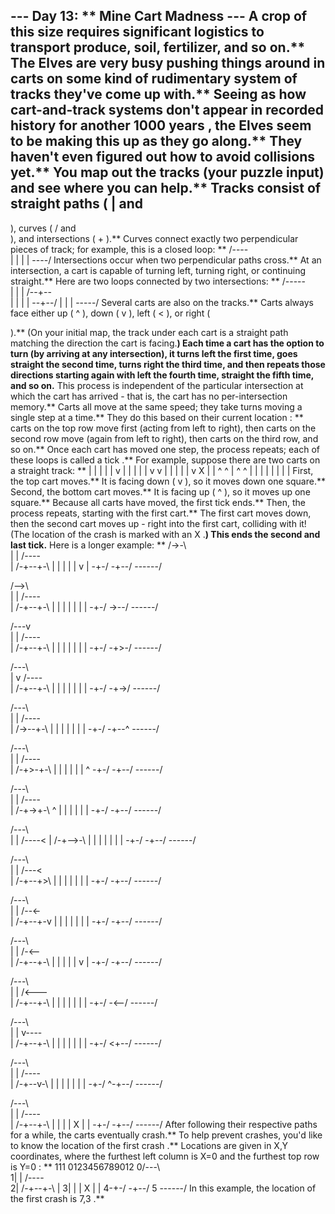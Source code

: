 --- Day 13: ** Mine Cart Madness ---
A crop of this size requires significant logistics to transport produce, soil, fertilizer, and so on.** The Elves are very busy pushing things around in
carts
on some kind of rudimentary system of tracks they've come up with.**
Seeing as how cart-and-track systems don't appear in recorded history for
another 1000 years
, the Elves seem to be making this up as they go along.** They haven't even figured out how to avoid collisions yet.**
You map out the tracks (your puzzle input) and see where you can help.**
Tracks consist of straight paths (
|
and
-
), curves (
/
and
\
), and intersections (
+
).** Curves connect exactly two perpendicular pieces of track; for example, this is a closed loop: **
/----\
|    |
|    |
\----/
Intersections occur when two perpendicular paths cross.** At an intersection, a cart is capable of turning left, turning right, or continuing straight.**  Here are two loops connected by two intersections: **
/-----\
|     |
|  /--+--\
|  |  |  |
\--+--/  |
   |     |
   \-----/
Several
carts
are also on the tracks.** Carts always face either up (
^
), down (
v
), left (
<
), or right (
>
).** (On your initial map, the track under each cart is a straight path matching the direction the cart is facing.**)
Each time a cart has the option to turn (by arriving at any intersection), it turns
left
the first time, goes
straight
the second time, turns
right
the third time, and then repeats those directions starting again with
left
the fourth time,
straight
the fifth time, and so on.** This process is independent of the particular intersection at which the cart has arrived - that is, the cart has no per-intersection memory.**
Carts all move at the same speed; they take turns moving a single step at a time.** They do this based on their
current location
: ** carts on the top row move first (acting from left to right), then carts on the second row move (again from left to right), then carts on the third row, and so on.**  Once each cart has moved one step, the process repeats; each of these loops is called a
tick
.**
For example, suppose there are two carts on a straight track: **
|  |  |  |  |
v  |  |  |  |
|  v  v  |  |
|  |  |  v  X
|  |  ^  ^  |
^  ^  |  |  |
|  |  |  |  |
First, the top cart moves.** It is facing down (
v
), so it moves down one square.**  Second, the bottom cart moves.**  It is facing up (
^
), so it moves up one square.** Because all carts have moved, the first tick ends.**  Then, the process repeats, starting with the first cart.**  The first cart moves down, then the second cart moves up - right into the first cart, colliding with it! (The location of the crash is marked with an
X
.**) This ends the second and last tick.**
Here is a longer example: **
/->-\        
|   |  /----\
| /-+--+-\  |
| | |  | v  |
\-+-/  \-+--/
  \------/   

/-->\        
|   |  /----\
| /-+--+-\  |
| | |  | |  |
\-+-/  \->--/
  \------/   

/---v        
|   |  /----\
| /-+--+-\  |
| | |  | |  |
\-+-/  \-+>-/
  \------/   

/---\        
|   v  /----\
| /-+--+-\  |
| | |  | |  |
\-+-/  \-+->/
  \------/   

/---\        
|   |  /----\
| /->--+-\  |
| | |  | |  |
\-+-/  \-+--^
  \------/   

/---\        
|   |  /----\
| /-+>-+-\  |
| | |  | |  ^
\-+-/  \-+--/
  \------/   

/---\        
|   |  /----\
| /-+->+-\  ^
| | |  | |  |
\-+-/  \-+--/
  \------/   

/---\        
|   |  /----<
| /-+-->-\  |
| | |  | |  |
\-+-/  \-+--/
  \------/   

/---\        
|   |  /---<\
| /-+--+>\  |
| | |  | |  |
\-+-/  \-+--/
  \------/   

/---\        
|   |  /--<-\
| /-+--+-v  |
| | |  | |  |
\-+-/  \-+--/
  \------/   

/---\        
|   |  /-<--\
| /-+--+-\  |
| | |  | v  |
\-+-/  \-+--/
  \------/   

/---\        
|   |  /<---\
| /-+--+-\  |
| | |  | |  |
\-+-/  \-<--/
  \------/   

/---\        
|   |  v----\
| /-+--+-\  |
| | |  | |  |
\-+-/  \<+--/
  \------/   

/---\        
|   |  /----\
| /-+--v-\  |
| | |  | |  |
\-+-/  ^-+--/
  \------/   

/---\        
|   |  /----\
| /-+--+-\  |
| | |  X |  |
\-+-/  \-+--/
  \------/
After following their respective paths for a while, the carts eventually crash.**  To help prevent crashes, you'd like to know
the location of the first crash
.** Locations are given in
X,Y
coordinates, where the furthest left column is
X=0
and the furthest top row is
Y=0
: **
111
 0123456789012
0/---\        
1|   |  /----\
2| /-+--+-\  |
3| | |  X |  |
4\-+-/  \-+--/
5  \------/
In this example, the location of the first crash is
7,3
.**